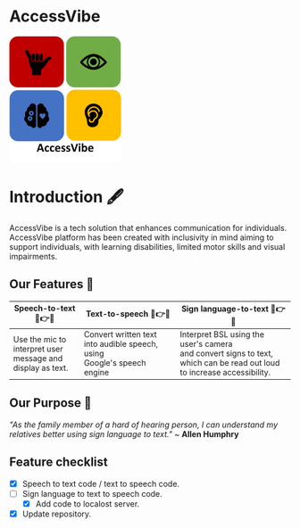# AccessVibe 

  ![AccessVibe logo](Logo.png)
  
# Introduction 🖋️
AccessVibe is a tech solution that enhances communication for individuals.
AccessVibe platform has been created with inclusivity in mind aiming to support individuals, with learning disabilities, limited motor skills and visual impairments.

## Our Features 📑

|  __Speech-to-text__  💬👉📝                                | __Text-to-speech__ 📝👉💬                                                       | __Sign language-to-text__ 👋👉📝                   |
|-------------------------------------------------------------|-----------------------------------------------------------------------------------|------------------------------------------------------|
| Use the mic to interpret user <br/> message and display as text.| Convert written text into audible speech, using <br/> Google's speech engine| Interpret BSL using the user's camera <br/> and convert signs to text, which can be read out loud <br/> to increase accessibility.



## Our Purpose 🏹
 _"As the family member of a hard of hearing person, I can understand my relatives better using sign language to text."_ ~ **Allen Humphry**

## Feature checklist
- [x] Speech to text code / text to speech code.
- [ ] Sign language to text to speech code.
  - [x] Add code to localost server. 
- [x] Update repository.
